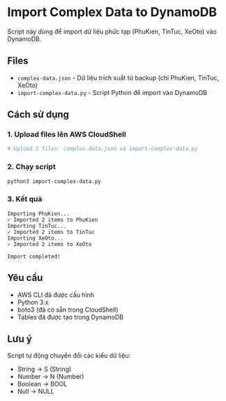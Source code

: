 # Import Complex Data to DynamoDB

Script này dùng để import dữ liệu phức tạp (PhuKien, TinTuc, XeOto) vào DynamoDB.

## Files

- `complex-data.json` - Dữ liệu trích xuất từ backup (chỉ PhuKien, TinTuc, XeOto)
- `import-complex-data.py` - Script Python để import vào DynamoDB

## Cách sử dụng

### 1. Upload files lên AWS CloudShell

```bash
# Upload 2 files: complex-data.json và import-complex-data.py
```

### 2. Chạy script

```bash
python3 import-complex-data.py
```

### 3. Kết quả

```
Importing PhuKien...
✓ Imported 2 items to PhuKien
Importing TinTuc...
✓ Imported 2 items to TinTuc
Importing XeOto...
✓ Imported 2 items to XeOto

Import completed!
```

## Yêu cầu

- AWS CLI đã được cấu hình
- Python 3.x
- boto3 (đã có sẵn trong CloudShell)
- Tables đã được tạo trong DynamoDB

## Lưu ý

Script tự động chuyển đổi các kiểu dữ liệu:
- String → S (String)
- Number → N (Number)
- Boolean → BOOL
- Null → NULL
